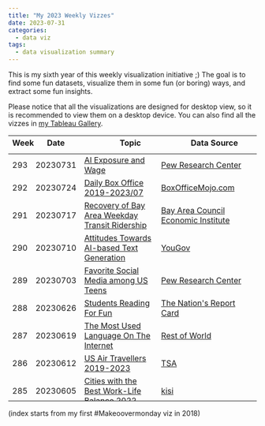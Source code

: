 ```yaml
---
title: "My 2023 Weekly Vizzes"
date: 2023-07-31
categories:
  - data viz
tags:
  - data visualization summary
---
```


This is my sixth year of this weekly visualization initiative ;) The goal is to find some fun datasets, visualize them in some fun (or boring) ways, and extract some fun insights.  

Please notice that all the visualizations are designed for desktop view, so it is recommended to view them on a desktop device. You can also find all the vizzes in [my Tableau Gallery](https://public.tableau.com/profile/yu.dong#!/).  


<table>
<thead style="display:block;width:100%;">
<tr style="display:block;">
<th align="left" width="5%">Week</th>
<th width="15%">Date</th>
<th width="50%">Topic</th>
<th align="left" width="30%">Data Source</th>
</tr>
</thead>
<tbody style="display:block;height:500px;overflow:auto;width:100%;">
<tr>
<td align="left">293</td>
<td>20230731</td>
<td><a href="https://yudong-94.github.io/personal-website/data%20viz/WeeklyViz20230731">AI Exposure and Wage</a></td>
<td align="left"><a href="https://www.pewresearch.org/social-trends/2023/07/26/earnings-of-workers-with-more-or-less-exposure-to-ai/">Pew Research Center</a></td>
</tr>
<tr>
<td align="left">292</td>
<td>20230724</td>
<td><a href="https://yudong-94.github.io/personal-website/data%20viz/WeeklyViz20230724">Daily Box Office 2019-2023/07</a></td>
<td align="left"><a href="https://www.boxofficemojo.com/daily/2023/?view=year">BoxOfficeMojo.com</a></td>
</tr>
<tr>
<td align="left">291</td>
<td>20230717</td>
<td><a href="https://yudong-94.github.io/personal-website/data%20viz/WeeklyViz20230717">Recovery of Bay Area Weekday Transit Ridership</a></td>
<td align="left"><a href="http://www.bayareaeconomy.org/bay-area-bridge-crossings-monthly-tracker/">Bay Area Council Economic Institute</a></td>
</tr>
<tr>
<td align="left">290</td>
<td>20230710</td>
<td><a href="https://yudong-94.github.io/personal-website/data%20viz/WeeklyViz20230710">Attitudes Towards AI-based Text Generation</a></td>
<td align="left"><a href="https://today.yougov.com/topics/technology/articles-reports/2023/02/01/what-americans-think-about-chatgpt-and-ai-text">YouGov</a></td>
</tr>
<tr>
<td align="left">289</td>
<td>20230703</td>
<td><a href="https://yudong-94.github.io/personal-website/data%20viz/WeeklyViz20230703">Favorite Social Media among US Teens</a></td>
<td align="left"><a href="https://www.pewresearch.org/internet/2022/08/10/teens-social-media-and-technology-2022/">Pew Research Center</a></td>
</tr>
<tr>
<td align="left">288</td>
<td>20230626</td>
<td><a href="https://yudong-94.github.io/personal-website/data%20viz/WeeklyViz20230626">Students Reading For Fun</a></td>
<td align="left"><a href="https://www.nationsreportcard.gov/highlights/ltt/2023/">The Nation's Report Card</a></td>
</tr>
<tr>
<td align="left">287</td>
<td>20230619</td>
<td><a href="https://yudong-94.github.io/personal-website/data%20viz/WeeklyViz20230619">The Most Used Language On The Internet</a></td>
<td align="left"><a href="https://restofworld.org/2023/internet-most-used-languages/">Rest of World</a></td>
</tr>
<tr>
<td align="left">286</td>
<td>20230612</td>
<td><a href="https://yudong-94.github.io/personal-website/data%20viz/WeeklyViz20230612">US Air Travellers 2019-2023</a></td>
<td align="left"><a href="https://www.tsa.gov/travel/passenger-volumes">TSA</a></td>
</tr>
<tr>
<td align="left">285</td>
<td>20230605</td>
<td><a href="https://yudong-94.github.io/personal-website/data%20viz/WeeklyViz20230605">Cities with the Best Work-Life Balance 2022</a></td>
<td align="left"><a href="https://www.getkisi.com/work-life-balance-2022#table">kisi</a></td>
</tr>
<tr>
<td align="left">284</td>
<td>20230529</td>
<td><a href="https://yudong-94.github.io/personal-website/data%20viz/WeeklyViz20230529">US Employment Occupation Distribution</a></td>
<td align="left"><a href="https://www.bls.gov/news.release/forbrn.htm">U.S. Bureau of Labor Statistics</a></td>
</td>
</tr>
<tr>
<td align="left">283</td>
<td>20230522</td>
<td><a href="https://yudong-94.github.io/personal-website/data%20viz/WeeklyViz20230522">Stress Levels at Work</a></td>
<td align="left"><a href="https://www.apa.org/pubs/reports/work-well-being/compounding-pressure-2021">American Psychological Association</a></td>
</td>
</tr>
<tr>
<td align="left">282</td>
<td>20230515</td>
<td><a href="https://yudong-94.github.io/personal-website/data%20viz/WeeklyViz20230515">Zelda Main Series Sales</a></td>
<td align="left"><a href="https://vgsales.fandom.com/wiki/The_Legend_of_Zelda">Fandom</a></td>
</td>
</tr>
<tr>
<td align="left">281</td>
<td>20230508</td>
<td><a href="https://yudong-94.github.io/personal-website/data%20viz/WeeklyViz20230508">Global Personal Luxury Goods Market</a></td>
<td align="left"><a href="https://www.bain.com/insights/renaissance-in-uncertainty-luxury-builds-on-its-rebound/">Bain & Company</a></td>
</tr>
<tr>
<td align="left">280</td>
<td>20230501</td>
<td><a href="https://yudong-94.github.io/personal-website/data%20viz/WeeklyViz20230501">First Republic Bank Failure</a></td>
<td align="left"><a href="https://finance.yahoo.com/quote/FRC/history">Yahoo Finance</a></td>
</tr>
<tr>
<td align="left">279</td>
<td>20230424</td>
<td><a href="https://yudong-94.github.io/personal-website/data%20viz/WeeklyViz20230424">Top US Credit Cards Issuers</a></td>
<td align="left"><a href="https://wallethub.com/edu/cc/market-share-by-credit-card-issuer/25530">wallethub</a></td>
</tr>
<tr>
<td align="left">278</td>
<td>20230417</td>
<td><a href="https://yudong-94.github.io/personal-website/data%20viz/WeeklyViz20230417">Retirement Ages Around the World</a></td>
<td align="left"><a href="https://stats.oecd.org/Index.aspx?QueryId=111940">OECD</a></td>
</tr>
<tr>
<td align="left">277</td>
<td>20230410</td>
<td><a href="https://yudong-94.github.io/personal-website/data%20viz/WeeklyViz20230410">AI Capabilities Embedded in Businesses</a></td>
<td align="left"><a href="https://aiindex.stanford.edu/report/">Stanford University</a></td>
</tr>
<tr>
<td align="left">276</td>
<td>20230403</td>
<td><a href="https://yudong-94.github.io/personal-website/data%20viz/WeeklyViz20230403">Do Millennials Own or Rent Home</a></td>
<td align="left"><a href="https://www.rentcafe.com/blog/rental-market/market-snapshots/millennials-switch-renter-to-owner-majority/">Rentcafe</a></td>
</tr>
<tr>
<td align="left">275</td>
<td>20230327</td>
<td><a href="https://yudong-94.github.io/personal-website/data%20viz/WeeklyViz20230327">Attitudes Towards AI</a></td>
<td align="left"><a href="https://www.pewresearch.org/internet/2022/03/17/how-americans-think-about-artificial-intelligence/">Pew Research Center</a></td>
</tr>
<tr>
<td align="left">274</td>
<td>20230320</td>
<td><a href="https://yudong-94.github.io/personal-website/data%20viz/WeeklyViz20230320">Credit Suisse vs. UBS Stock Price</a></td>
<td align="left"><a href="https://finance.yahoo.com/quote/UBS/history?period1=1325376000&period2=1679270400&interval=1d&filter=history&frequency=1d&includeAdjustedClose=true">Yahoo Finance</a></td>
</tr>
<tr>
<td align="left">273</td>
<td>20230313</td>
<td><a href="https://yudong-94.github.io/personal-website/data%20viz/WeeklyViz20230313">Global PE/VC Funding Round Investments 2022</a></td>
<td align="left"><a href="https://www.spglobal.com/marketintelligence/en/news-insights/latest-news-headlines/global-venture-capital-deal-value-falls-66-7-yoy-in-december-2022-73826071">S&P Global</a></td>
</tr>
<tr>
<td align="left">272</td>
<td>20230306</td>
<td><a href="https://yudong-94.github.io/personal-website/data%20viz/WeeklyViz20230306">US Top 10 Metro Office Occupancy Rate</a></td>
<td align="left"><a href="https://www.kastle.com/safety-wellness/getting-america-back-to-work-occupancy-by-day-of-week/">Kastle Systems</a></td>
</tr>
<tr>
<td align="left">271</td>
<td>20230227</td>
<td><a href="https://yudong-94.github.io/personal-website/data%20viz/WeeklyViz20230227">San Francisco Weekly Precipitation</a></td>
<td align="left"><a href="https://www.ncdc.noaa.gov/cdo-web/search">NOAA(National Oceanic and Atmospheric Administration)</a></td>
</tr>
<tr>
<td align="left">270</td>
<td>20230220</td>
<td><a href="https://yudong-94.github.io/personal-website/data%20viz/WeeklyViz20230220">American's Trust in Mass Media is Declining Over Time</a></td>
<td align="left"><a href="https://news.gallup.com/poll/403166/americans-trust-media-remains-near-record-low.aspx">Gallup</a></td>
</tr>
<tr>
<td align="left">269</td>
<td>20230213</td>
<td><a href="https://yudong-94.github.io/personal-website/data%20viz/WeeklyViz20230213">US Search Engine Market Share Top 10</a></td>
<td align="left"><a href="https://gs.statcounter.com/search-engine-market-share/all/united-states-of-america/#monthly-200901-202301">statcounter</a></td>
</tr>
<tr>
<td align="left">268</td>
<td>20230206</td>
<td><a href="https://yudong-94.github.io/personal-website/data%20viz/WeeklyViz20230206">Which Country Gets the Most Paid Vacation Days</a></td>
<td align="left"><a href="https://resume.io/blog/which-country-gets-the-most-paid-vacation-days">resume.io</a></td>
</tr>
<tr>
<td align="left">267</td>
<td>20230130</td>
<td><a href="https://yudong-94.github.io/personal-website/data%20viz/WeeklyViz20230130">EB Green Card Waiting Time for Mainland China Applicants</a></td>
<td align="left"><a href="https://www.jackson-hertogs.com/us-immigration/visa-bulletin-and-quota-movement-2/employment-based-quota-bulletin-movement/">Jackson &  Hertogs</a></td>
</tr>
<tr>
<td align="left">266</td>
<td>20230123</td>
<td><a href="https://yudong-94.github.io/personal-website/data%20viz/WeeklyViz20230123">Spring Festival Travel Rush</a></td>
<td align="left"><a href="https://qianxi.baidu.com/#/">Baidu Qianxi</a></td>
</tr>
<tr>
<td align="left">264</td>
<td>20230116</td>
<td><a href="https://yudong-94.github.io/personal-website/data%20viz/WeeklyViz20230116">US Interstate Migration Pattern 2013-2022</a></td>
<td align="left"><a href="https://www.atlasvanlines.com/resources/migration-patterns">the United Nations</a></td>
</tr>
<tr>
<td align="left">263</td>
<td>20230109</td>
<td><a href="https://yudong-94.github.io/personal-website/data%20viz/WeeklyViz20230109">Population Projection China vs. India</a></td>
<td align="left"><a href="https://population.un.org/dataportal/data/indicators/70/locations/156,356/start/1990/end/2100/line/linetimeplot">Atlas Van Lines</a></td>
</tr>
<tr>
<td align="left">262</td>
<td>20230102</td>
<td><a href="https://yudong-94.github.io/personal-website/data%20viz/WeeklyViz20230102">US Consumers Excited for Holiday Shopping</a></td>
<td align="left"><a href="https://www.mckinsey.com/capabilities/growth-marketing-and-sales/our-insights/us-holiday-shopping-2022-tis-the-season-to-be-cautiously-optimistic">Mckinsey</a></td>
</tr>
</tbody>
</table>

(index starts from my first #Makeoovermonday viz in 2018)
